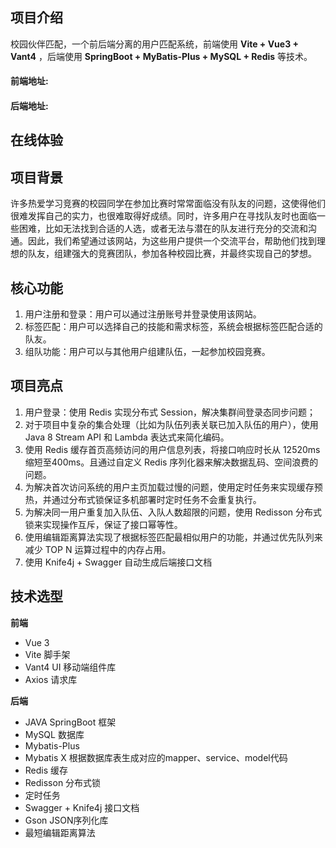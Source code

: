 ## 项目介绍

校园伙伴匹配，一个前后端分离的用户匹配系统，前端使用 **Vite + Vue3 + Vant4** ，后端使用 **SpringBoot + MyBatis-Plus + MySQL + Redis** 等技术。

#### 前端地址:



#### 后端地址:



## 在线体验





## 项目背景



许多热爱学习竞赛的校园同学在参加比赛时常常面临没有队友的问题，这使得他们很难发挥自己的实力，也很难取得好成绩。同时，许多用户在寻找队友时也面临一些困难，比如无法找到合适的人选，或者无法与潜在的队友进行充分的交流和沟通。因此，我们希望通过该网站，为这些用户提供一个交流平台，帮助他们找到理想的队友，组建强大的竞赛团队，参加各种校园比赛，并最终实现自己的梦想。

## 核心功能



1. 用户注册和登录：用户可以通过注册账号并登录使用该网站。
2. 标签匹配：用户可以选择自己的技能和需求标签，系统会根据标签匹配合适的队友。
3. 组队功能：用户可以与其他用户组建队伍，一起参加校园竞赛。

## 项目亮点

1. 用户登录：使用 Redis 实现分布式 Session，解决集群间登录态同步问题；
2. 对于项目中复杂的集合处理（比如为队伍列表关联已加入队伍的用户），使用 Java 8 Stream API 和 Lambda 表达式来简化编码。
3. 使用 Redis 缓存首页高频访问的用户信息列表，将接口响应时长从 12520ms缩短至400ms。且通过自定义 Redis 序列化器来解决数据乱码、空间浪费的问题。
4. 为解决首次访问系统的用户主页加载过慢的问题，使用定时任务来实现缓存预热，并通过分布式锁保证多机部署时定时任务不会重复执行。
5. 为解决同一用户重复加入队伍、入队人数超限的问题，使用 Redisson 分布式锁来实现操作互斥，保证了接口幂等性。
6. 使用编辑距离算法实现了根据标签匹配最相似用户的功能，并通过优先队列来减少 TOP N 运算过程中的内存占用。
7. 使用 Knife4j + Swagger 自动生成后端接口文档

## 技术选型



**前端**

- Vue 3
- Vite 脚手架
- Vant4 UI 移动端组件库
- Axios 请求库

**后端**

- JAVA SpringBoot 框架
- MySQL 数据库
- Mybatis-Plus
- Mybatis X 根据数据库表生成对应的mapper、service、model代码
- Redis 缓存
- Redisson 分布式锁
- 定时任务
- Swagger + Knife4j 接口文档
- Gson JSON序列化库
- 最短编辑距离算法
